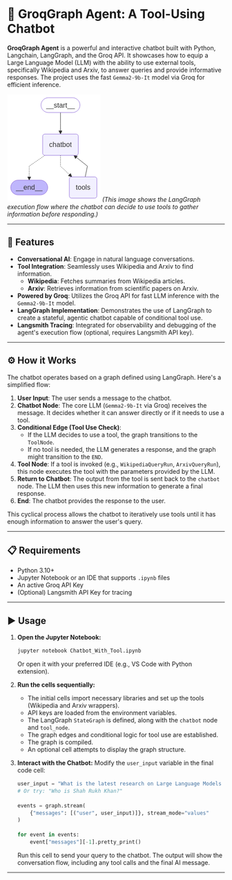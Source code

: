 # 🤖 GroqGraph Agent: A Tool-Using Chatbot

**GroqGraph Agent** is a powerful and interactive chatbot built with Python, Langchain, LangGraph, and the Groq API. It showcases how to equip a Large Language Model (LLM) with the ability to use external tools, specifically Wikipedia and Arxiv, to answer queries and provide informative responses. The project uses the fast `Gemma2-9b-It` model via Groq for efficient inference.

![GroqGraph Agent Flow](https://github.com/SuyashMohanty/-GroqGraph-Agent-LangGraph-Chatbot-With-Tools/blob/main/2_Chatbot%20with%20Tools.png)
*(This image shows the LangGraph execution flow where the chatbot can decide to use tools to gather information before responding.)*

---
## 🚀 Features

* **Conversational AI**: Engage in natural language conversations.
* **Tool Integration**: Seamlessly uses Wikipedia and Arxiv to find information.
    * **Wikipedia**: Fetches summaries from Wikipedia articles.
    * **Arxiv**: Retrieves information from scientific papers on Arxiv.
* **Powered by Groq**: Utilizes the Groq API for fast LLM inference with the `Gemma2-9b-It` model.
* **LangGraph Implementation**: Demonstrates the use of LangGraph to create a stateful, agentic chatbot capable of conditional tool use.
* **Langsmith Tracing**: Integrated for observability and debugging of the agent's execution flow (optional, requires Langsmith API key).

---
## ⚙️ How it Works

The chatbot operates based on a graph defined using LangGraph. Here's a simplified flow:

1.  **User Input**: The user sends a message to the chatbot.
2.  **Chatbot Node**: The core LLM (`Gemma2-9b-It` via Groq) receives the message. It decides whether it can answer directly or if it needs to use a tool.
3.  **Conditional Edge (Tool Use Check)**:
    * If the LLM decides to use a tool, the graph transitions to the `ToolNode`.
    * If no tool is needed, the LLM generates a response, and the graph might transition to the `END`.
4.  **Tool Node**: If a tool is invoked (e.g., `WikipediaQueryRun`, `ArxivQueryRun`), this node executes the tool with the parameters provided by the LLM.
5.  **Return to Chatbot**: The output from the tool is sent back to the `chatbot` node. The LLM then uses this new information to generate a final response.
6.  **End**: The chatbot provides the response to the user.

This cyclical process allows the chatbot to iteratively use tools until it has enough information to answer the user's query.

---
## 📋 Requirements

* Python 3.10+
* Jupyter Notebook or an IDE that supports `.ipynb` files
* An active Groq API Key
* (Optional) Langsmith API Key for tracing

---
## ▶️ Usage

1.  **Open the Jupyter Notebook:**
    ```bash
    jupyter notebook Chatbot_With_Tool.ipynb
    ```
    Or open it with your preferred IDE (e.g., VS Code with Python extension).

2.  **Run the cells sequentially:**
    * The initial cells import necessary libraries and set up the tools (Wikipedia and Arxiv wrappers).
    * API keys are loaded from the environment variables.
    * The LangGraph `StateGraph` is defined, along with the `chatbot` node and `tool_node`.
    * The graph edges and conditional logic for tool use are established.
    * The graph is compiled.
    * An optional cell attempts to display the graph structure.

3.  **Interact with the Chatbot:**
    Modify the `user_input` variable in the final code cell:
    ```python
    user_input = "What is the latest research on Large Language Models on Arxiv?"
    # Or try: "Who is Shah Rukh Khan?"

    events = graph.stream(
        {"messages": [("user", user_input)]}, stream_mode="values"
    )

    for event in events:
        event["messages"][-1].pretty_print()
    ```
    Run this cell to send your query to the chatbot. The output will show the conversation flow, including any tool calls and the final AI message.

---
